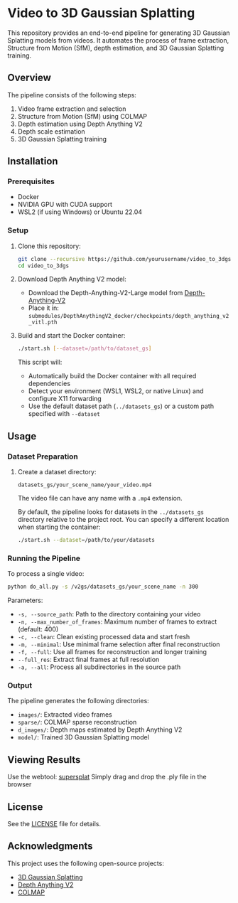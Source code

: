 # Video to 3D Gaussian Splatting

This repository provides an end-to-end pipeline for generating 3D Gaussian Splatting models from videos. It automates the process of frame extraction, Structure from Motion (SfM), depth estimation, and 3D Gaussian Splatting training.

## Overview

The pipeline consists of the following steps:
1. Video frame extraction and selection
2. Structure from Motion (SfM) using COLMAP
3. Depth estimation using Depth Anything V2
4. Depth scale estimation
5. 3D Gaussian Splatting training

## Installation

### Prerequisites
- Docker
- NVIDIA GPU with CUDA support
- WSL2 (if using Windows) or Ubuntu 22.04

### Setup

1. Clone this repository:
   ```bash
   git clone --recursive https://github.com/yourusername/video_to_3dgs.git
   cd video_to_3dgs
   ```

2. Download Depth Anything V2 model:
   - Download the Depth-Anything-V2-Large model from [Depth-Anything-V2](https://github.com/DepthAnything/Depth-Anything-V2)
   - Place it in: `submodules/DepthAnythingV2_docker/checkpoints/depth_anything_v2_vitl.pth`

3. Build and start the Docker container:
   ```bash
   ./start.sh [--dataset=/path/to/dataset_gs]
   ```
   This script will:
   - Automatically build the Docker container with all required dependencies
   - Detect your environment (WSL1, WSL2, or native Linux) and configure X11 forwarding
   - Use the default dataset path (`../datasets_gs`) or a custom path specified with `--dataset`

## Usage

### Dataset Preparation

1. Create a dataset directory:
   ```
   datasets_gs/your_scene_name/your_video.mp4
   ```
   The video file can have any name with a `.mp4` extension.

   By default, the pipeline looks for datasets in the `../datasets_gs` directory relative to the project root. You can specify a different location when starting the container:
   ```bash
   ./start.sh --dataset=/path/to/your/datasets
   ```

### Running the Pipeline

To process a single video:
```bash
python do_all.py -s /v2gs/datasets_gs/your_scene_name -n 300
```

Parameters:
- `-s, --source_path`: Path to the directory containing your video
- `-n, --max_number_of_frames`: Maximum number of frames to extract (default: 400)
- `-c, --clean`: Clean existing processed data and start fresh
- `-m, --minimal`: Use minimal frame selection after final reconstruction
- `-f, --full`: Use all frames for reconstruction and longer training
- `--full_res`: Extract final frames at full resolution
- `-a, --all`: Process all subdirectories in the source path

### Output

The pipeline generates the following directories:
- `images/`: Extracted video frames
- `sparse/`: COLMAP sparse reconstruction
- `d_images/`: Depth maps estimated by Depth Anything V2
- `model/`: Trained 3D Gaussian Splatting model

## Viewing Results

Use the webtool: [supersplat](https://superspl.at/editor)
Simply drag and drop the .ply file in the browser

## License

See the [LICENSE](LICENSE) file for details.

## Acknowledgments

This project uses the following open-source projects:
- [3D Gaussian Splatting](https://github.com/graphdeco-inria/gaussian-splatting)
- [Depth Anything V2](https://github.com/DepthAnything/Depth-Anything-V2)
- [COLMAP](https://github.com/colmap/colmap)